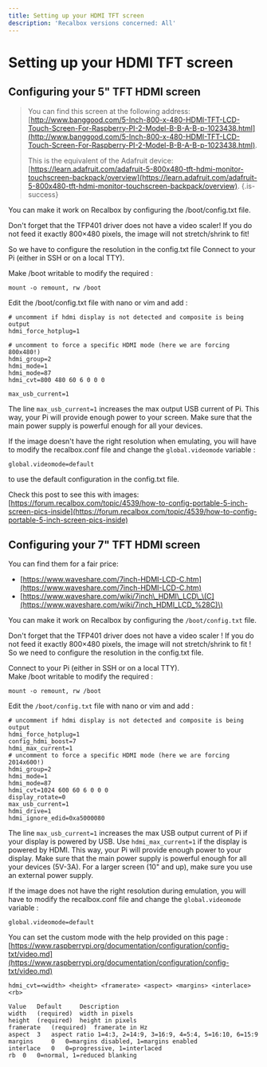 ```yaml
---
title: Setting up your HDMI TFT screen
description: 'Recalbox versions concerned: All'
---
```


# Setting up your HDMI TFT screen

## Configuring your 5" TFT HDMI screen


>You can find this screen at the following address: [http://www.banggood.com/5-Inch-800-x-480-HDMI-TFT-LCD-Touch-Screen-For-Raspberry-PI-2-Model-B-B-A-B-p-1023438.html](http://www.banggood.com/5-Inch-800-x-480-HDMI-TFT-LCD-Touch-Screen-For-Raspberry-PI-2-Model-B-B-A-B-p-1023438.html).
>
>This is the equivalent of the Adafruit device: [https://learn.adafruit.com/adafruit-5-800x480-tft-hdmi-monitor-touchscreen-backpack/overview](https://learn.adafruit.com/adafruit-5-800x480-tft-hdmi-monitor-touchscreen-backpack/overview).
{.is-success}

You can make it work on Recalbox by configuring the /boot/config.txt file.

Don't forget that the TFP401 driver does not have a video scaler! If you do not feed it exactly 800×480 pixels, the image will not stretch/shrink to fit!

So we have to configure the resolution in the config.txt file Connect to your Pi \(either in SSH or on a local TTY\).

Make /boot writable to modify the required :

```text
mount -o remount, rw /boot
```

Edit the /boot/config.txt file with nano or vim and add :

```text
# uncomment if hdmi display is not detected and composite is being output
hdmi_force_hotplug=1
 
# uncomment to force a specific HDMI mode (here we are forcing 800x480!)
hdmi_group=2
hdmi_mode=1
hdmi_mode=87
hdmi_cvt=800 480 60 6 0 0 0
 
max_usb_current=1
```

The line `max_usb_current=1` increases the max output USB current of Pi. This way, your Pi will provide enough power to your screen. Make sure that the main power supply is powerful enough for all your devices.

If the image doesn't have the right resolution when emulating, you will have to modify the recalbox.conf file and change the `global.videomode` variable :

```text
global.videomode=default
```

to use the default configuration in the config.txt file.

Check this post to see this with images: [https://forum.recalbox.com/topic/4539/how-to-config-portable-5-inch-screen-pics-inside](https://forum.recalbox.com/topic/4539/how-to-config-portable-5-inch-screen-pics-inside)

## Configuring your 7" TFT HDMI screen

You can find them for a fair price:

* [https://www.waveshare.com/7inch-HDMI-LCD-C.htm](https://www.waveshare.com/7inch-HDMI-LCD-C.htm)
* [https://www.waveshare.com/wiki/7inch\_HDMI\_LCD\_\(C](https://www.waveshare.com/wiki/7inch_HDMI_LCD_%28C)\)

You can make it work on Recalbox by configuring the `/boot/config.txt` file.

Don't forget that the TFP401 driver does not have a video scaler ! If you do not feed it exactly 800×480 pixels, the image will not stretch/shrink to fit ! So we need to configure the resolution in the config.txt file. 

Connect to your Pi \(either in SSH or on a local TTY\).  
Make /boot writable to modify the required :

```text
mount -o remount, rw /boot
```

Edit the `/boot/config.txt` file with nano or vim and add :

```text
# uncomment if hdmi display is not detected and composite is being output
hdmi_force_hotplug=1
config_hdmi_boost=7
hdmi_max_current=1
# uncomment to force a specific HDMI mode (here we are forcing 2014x600!)
hdmi_group=2
hdmi_mode=1
hdmi_mode=87
hdmi_cvt=1024 600 60 6 0 0 0
display_rotate=0
max_usb_current=1
hdmi_drive=1
hdmi_ignore_edid=0xa5000080
```

The line `max_usb_current=1` increases the max USB output current of Pi if your display is powered by USB. Use `hdmi_max_current=1` if the display is powered by HDMI. This way, your Pi will provide enough power to your display. Make sure that the main power supply is powerful enough for all your devices \(5V-3A\). For a larger screen \(10" and up\), make sure you use an external power supply.

If the image does not have the right resolution during emulation, you will have to modify the recalbox.conf file and change the `global.videomode` variable :

```text
global.videomode=default
```

You can set the custom mode with the help provided on this page : [https://www.raspberrypi.org/documentation/configuration/config-txt/video.md](https://www.raspberrypi.org/documentation/configuration/config-txt/video.md)

```text
hdmi_cvt=<width> <height> <framerate> <aspect> <margins> <interlace> <rb>

Value 	Default 	Description
width 	(required) 	width in pixels
height 	(required) 	height in pixels
framerate 	(required) 	framerate in Hz
aspect 	3 	aspect ratio 1=4:3, 2=14:9, 3=16:9, 4=5:4, 5=16:10, 6=15:9
margins 	0 	0=margins disabled, 1=margins enabled
interlace 	0 	0=progressive, 1=interlaced
rb 	0 	0=normal, 1=reduced blanking
```

